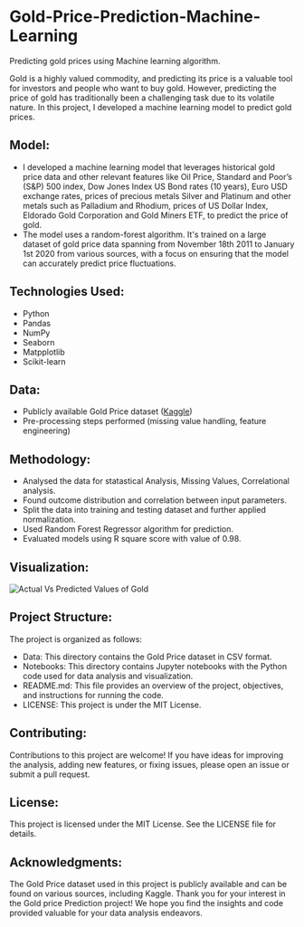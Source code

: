 # Gold-Price-Prediction-Machine-Learning

Predicting gold prices using Machine learning algorithm.

Gold is a highly valued commodity, and predicting its price is a valuable tool for investors and people who want to buy gold. However, predicting the price of gold has traditionally been a challenging task due to its volatile nature. In this project, I developed a machine learning model to predict gold prices.

## Model: 

* I developed a machine learning model that leverages historical gold price data and other relevant features like Oil Price, Standard and Poor’s (S&P) 500 index, Dow Jones Index US Bond rates (10 years), Euro USD exchange rates, prices of precious metals Silver and Platinum and other metals such as Palladium and Rhodium, prices of US Dollar Index, Eldorado Gold Corporation and Gold Miners ETF, to predict the price of gold.
* The model uses a random-forest algorithm. It's trained on a large dataset of gold price data spanning from November 18th 2011 to January 1st 2020 from various sources, with a focus on ensuring that the model can accurately predict price fluctuations.

## Technologies Used:

  * Python
  * Pandas
  * NumPy
  * Seaborn
  * Matpplotlib
  * Scikit-learn

## Data:

* Publicly available Gold Price dataset ([Kaggle](https://www.kaggle.com/datasets/sid321axn/gold-price-prediction-dataset))
* Pre-processing steps performed (missing value handling, feature engineering)

## Methodology:

* Analysed the data for statastical Analysis, Missing Values, Correlational analysis.
* Found outcome distribution and correlation between input parameters.
* Split the data into training and testing dataset and further applied normalization.
* Used Random Forest Regressor algorithm for prediction.
* Evaluated models using R square score with value of 0.98.

## Visualization:

![Actual Vs Predicted Values of Gold](https://github.com/siddharth-karale/Images/blob/main/Gold%20ActVsPred.png "Actual Vs Predicted")

## Project Structure:

The project is organized as follows:

* Data: This directory contains the Gold Price dataset in CSV format.
* Notebooks: This directory contains Jupyter notebooks with the Python code used for data analysis and visualization.
* README.md: This file provides an overview of the project, objectives, and instructions for running the code.
* LICENSE: This project is under the MIT License.

## Contributing: 

Contributions to this project are welcome! If you have ideas for improving the analysis, adding new features, or fixing issues, please open an issue or submit a pull request.

## License: 

This project is licensed under the MIT License. See the LICENSE file for details.

## Acknowledgments:

The Gold Price dataset used in this project is publicly available and can be found on various sources, including Kaggle.
Thank you for your interest in the Gold price Prediction project! We hope you find the insights and code provided valuable for your data analysis endeavors.
